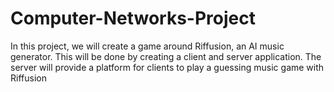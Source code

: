 # Computer-Networks-Project
In this project, we will create a game around Riffusion, an AI music generator. This will be done by creating a client and server application. The server will provide a platform for clients to play a guessing music game with Riffusion
